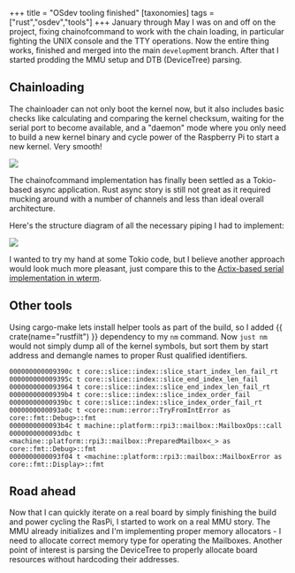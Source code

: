 +++
title = "OSdev tooling finished"
[taxonomies]
tags = ["rust","osdev","tools"]
+++
January through May I was on and off on the project, fixing chainofcommand to work with the chain loading, in particular fighting the UNIX console and the TTY operations. Now the entire thing works, finished and merged into the main `develop`ment branch. After that I started prodding the MMU setup and DTB (DeviceTree) parsing.

<!-- more -->

## Chainloading

The chainloader can not only boot the kernel now, but it also includes basic checks like calculating and comparing the kernel checksum, waiting for the serial port to become available, and a "daemon" mode where you only need to build a new kernel binary and cycle power of the Raspberry Pi to start a new kernel. Very smooth!

![](/images/chainboot.jpg)

The chainofcommand implementation has finally been settled as a Tokio-based async application. Rust async story is still not great as it required mucking around with a number of channels and less than ideal overall architecture.

Here's the structure diagram of all the necessary piping I had to implement:

![](/images/chainofcommand_serial.png)

I wanted to try my hand at some Tokio code, but I believe another approach would look much more pleasant, just compare this to the [Actix-based serial implementation in wterm](https://github.com/dotcypress/wterm/blob/master/src/bridge.rs).

## Other tools

Using cargo-make lets install helper tools as part of the build, so I added {{ crate(name="rustfilt") }} dependency to my `nm` command. Now `just nm` would not simply dump all of the kernel symbols, but sort them by start address and demangle names to proper Rust qualified identifiers.

```
000000000009390c t core::slice::index::slice_start_index_len_fail_rt
000000000009395c t core::slice::index::slice_end_index_len_fail
0000000000093964 t core::slice::index::slice_end_index_len_fail_rt
00000000000939b4 t core::slice::index::slice_index_order_fail
00000000000939bc t core::slice::index::slice_index_order_fail_rt
0000000000093a0c t <core::num::error::TryFromIntError as core::fmt::Debug>::fmt
0000000000093b4c t machine::platform::rpi3::mailbox::MailboxOps::call
0000000000093dbc t <machine::platform::rpi3::mailbox::PreparedMailbox<_> as core::fmt::Debug>::fmt
0000000000093f04 t <machine::platform::rpi3::mailbox::MailboxError as core::fmt::Display>::fmt
```

## Road ahead

Now that I can quickly iterate on a real board by simply finishing the build and power cycling the RasPi, I started to work on a real MMU story. The MMU already initializes and I'm implementing proper memory allocators - I need to allocate correct memory type for operating the Mailboxes. Another point of interest is parsing the DeviceTree to properly allocate board resources without hardcoding their addresses.
